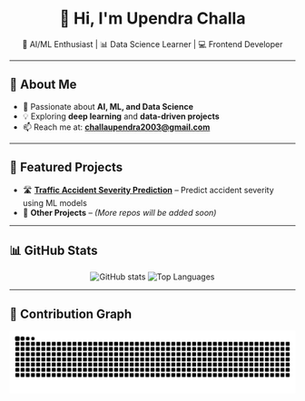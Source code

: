 <h1 align="center">👋 Hi, I'm Upendra Challa</h1>

<p align="center">
  🚀 AI/ML Enthusiast | 📊 Data Science Learner | 💻 Frontend Developer
</p>

---

## 🌟 About Me
- 🎯 Passionate about **AI, ML, and Data Science**
- 💡 Exploring **deep learning** and **data-driven projects**
- 📫 Reach me at: **[challaupendra2003@gmail.com](mailto:challaupendra2003@gmail.com)**  

---

## 🚀 Featured Projects
- 🛣️ **[Traffic Accident Severity Prediction](#)** – Predict accident severity using ML models  
- 📂 **Other Projects** – *(More repos will be added soon)*  

---

## 📊 GitHub Stats
<p align="center">
  <img src="https://github-readme-stats.vercel.app/api?username=uppiii&show_icons=true&theme=radical" alt="GitHub stats" height="160"/>
  <img src="https://github-readme-stats.vercel.app/api/top-langs/?username=uppiii&layout=compact&theme=radical" alt="Top Languages" height="160"/>
</p>

---

## 🐍 Contribution Graph
<p align="center">
  <img src="https://github.com/uppiii/uppiii/blob/output/snake.svg" alt="Snake animation"/>
</p>
